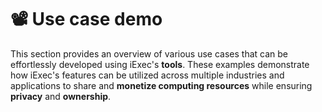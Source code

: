 # 📽 Use case demo

This section provides an overview of various use cases that can be effortlessly developed using iExec's **tools**. These examples demonstrate how iExec's features can be utilized across multiple industries and applications to share and **monetize computing resources** while ensuring **privacy** and **ownership**.
